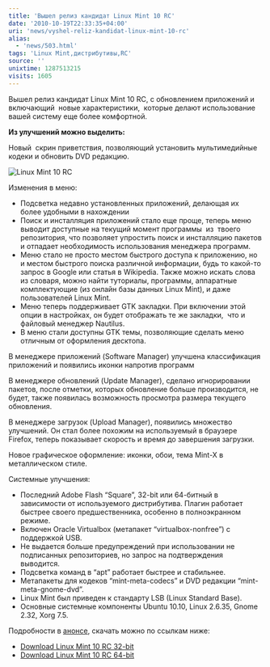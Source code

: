 ```yaml
---
title: 'Вышел релиз кандидат Linux Mint 10 RC'
date: '2010-10-19T22:33:35+04:00'
uri: 'news/vyshel-reliz-kandidat-linux-mint-10-rc'
alias: 
  - 'news/503.html'
tags: 'Linux Mint,дистрибутивы,RC'
source: ''
unixtime: 1287513215
visits: 1605
---
```

Вышел релиз кандидат Linux Mint 10 RC, с обновлением приложений и включающий  новые характеристики,  которые делают использование вашей систему еще более комфортной.

**Из улучшений можно выделить:**

Новый  скрин приветствия, позволяющий установить мультимедийные кодеки и обновить DVD редакцию.

![Linux Mint 10 RC](img/2010/10/19/22-00/mint-10.jpg)

Изменения в меню:

*   Подсветка недавно установленных приложений, делающая их  более удобными в нахождении
*   Поиск и инсталляция приложений стало еще проще, теперь меню выводит доступные на текущий момент программы  из  твоего репозитория, что позволяет упростить поиск и инсталляцию пакетов и отпадает необходимость использования менеджера программ.
*   Меню стало не просто местом быстрого доступа к приложению, но и местом быстрого поиска различной информации, будь то какой-то запрос в Google или статья в Wikipedia. Также можно искать слова из словаря, можно найти туториалы, программы, аппаратные комплектующие (из онлайн базы данных Linux Mint), и даже пользователей Linux Mint.
*   Меню теперь поддерживает GTK закладки. При включении этой опции в настройках, он будет отображать те же закладки,  что и файловый менеджер Nautilus.
*   В меню стали доступны GTK темы, позволяющие сделать меню отличным от оформления десктопа.

В менеджере приложений (Software Manager) улучшена классификация приложений и появились иконки напротив программ

В менеджере обновлений (Update Manager), сделано игнорировании пакетов, после отметки, которых обновление больше производится, не будет, также появилась возможность просмотра размера текущего обновления.

В менеджере загрузок (Upload Manager), появились множество улучшений. Он стал более похожим на используемый в браузере Firefox, теперь показывает скорость и время до завершения загрузки.

Новое графическое оформление: иконки, обои, тема Mint-X в металлическом стиле.

Системные улучшения:

*   Последний Adobe Flash “Square”, 32-bit или 64-битный в зависимости от используемого дистрибутива. Плагин работает быстрее своего предшественника, особенно в полноэкранном режиме.
*   Включен Oracle Virtualbox (метапакет “virtualbox-nonfree”) с поддержкой USB.
*   Не выдается больше предупреждений при использовании не подписанных репозиториев, но запрос на подтверждения выводится.
*   Подсветка команд в “apt” работает быстрее и стабильнее.
*   Метапакеты для кодеков “mint-meta-codecs” и DVD редакции “mint-meta-gnome-dvd”.
*   Linux Mint был приведен к стандарту LSB (Linux Standard Base).
*   Основные системные компоненты Ubuntu 10.10, Linux 2.6.35, Gnome 2.32, Xorg 7.5.

Подробности в [анонсе](http://www.linuxmint.com/blog/?p=1554), скачать можно по ссылкам ниже:

*   [Download Linux Mint 10 RC 32-bit](http://www.linuxmint.com/edition.php?id=67)
*   [Download Linux Mint 10 RC 64-bit](http://www.linuxmint.com/edition.php?id=68)
